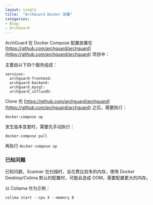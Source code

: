 ```yaml
---
layout: single
title:  "ArchGuard Docker 部署"
categories:
- Blog
- ArchGuard
---
```


ArchGuard 在 Docker Compose 配置放置在 [https://github.com/archguard/archguard](https://github.com/archguard/archguard) 项目中：

主要由以下四个服务组成：

```
services:
  archguard-frontend:
  archguard-backend:
  archguard_mysql:
  archguard_influxdb:
```

Clone 完 [https://github.com/archguard/archguard](https://github.com/archguard/archguard) 之后，需要执行：

```
docker-compose up
```

发生版本变更时，需要先手动执行：

```
docker-compose pull
```

再执行 `docker-compose up`

### 已知问题

已知问题，Scanner 在扫描时，会花费比较多的内存，使用 Docker Desktop/Colima 默认的配置时，可能会造成 OOM，需要配置更大的内存。

以 Coliama 作为示例：

```
colima start --cpu 4 --memory 8
```


